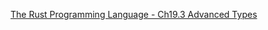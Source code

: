 <!--
 * @Author: shaqsnake
 * @Email: shaqsnake@gmail.com
 * @Date: 2019-09-30 16:36:50
 * @LastEditTime: 2019-10-12 16:44:40
 * @Description: The Rust Programming Language - Ch19.3 Advanced Types
 -->
[The Rust Programming Language - Ch19.3 Advanced Types](https://doc.rust-lang.org/book/ch19-04-advanced-types.html)